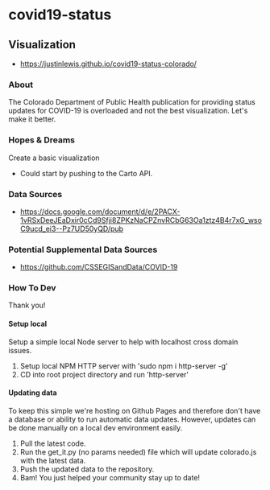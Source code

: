 # covid19-status

## Visualization
* https://justinlewis.github.io/covid19-status-colorado/

### About
The Colorado Department of Public Health publication for providing status updates for COVID-19 is overloaded and not the best visualization. Let's make it better.


### Hopes & Dreams
Create a basic visualization
* Could start by pushing to the Carto API.

### Data Sources
* https://docs.google.com/document/d/e/2PACX-1vRSxDeeJEaDxir0cCd9Sfji8ZPKzNaCPZnvRCbG63Oa1ztz4B4r7xG_wsoC9ucd_ei3--Pz7UD50yQD/pub

### Potential Supplemental Data Sources
* https://github.com/CSSEGISandData/COVID-19

### How To Dev
Thank you!

#### Setup local
Setup a simple local Node server to help with localhost cross domain issues.
1. Setup local NPM HTTP server with 'sudo npm i http-server -g'
2. CD into root project directory and run 'http-server'

#### Updating data
To keep this simple we're hosting on Github Pages and therefore don't have a database or ability to run automatic data updates. However, updates can be done manually on a local dev environment easily.
1. Pull the latest code.
2. Run the get_it.py (no params needed) file which will update colorado.js with the latest data.
3. Push the updated data to the repository.
4. Bam! You just helped your community stay up to date!
